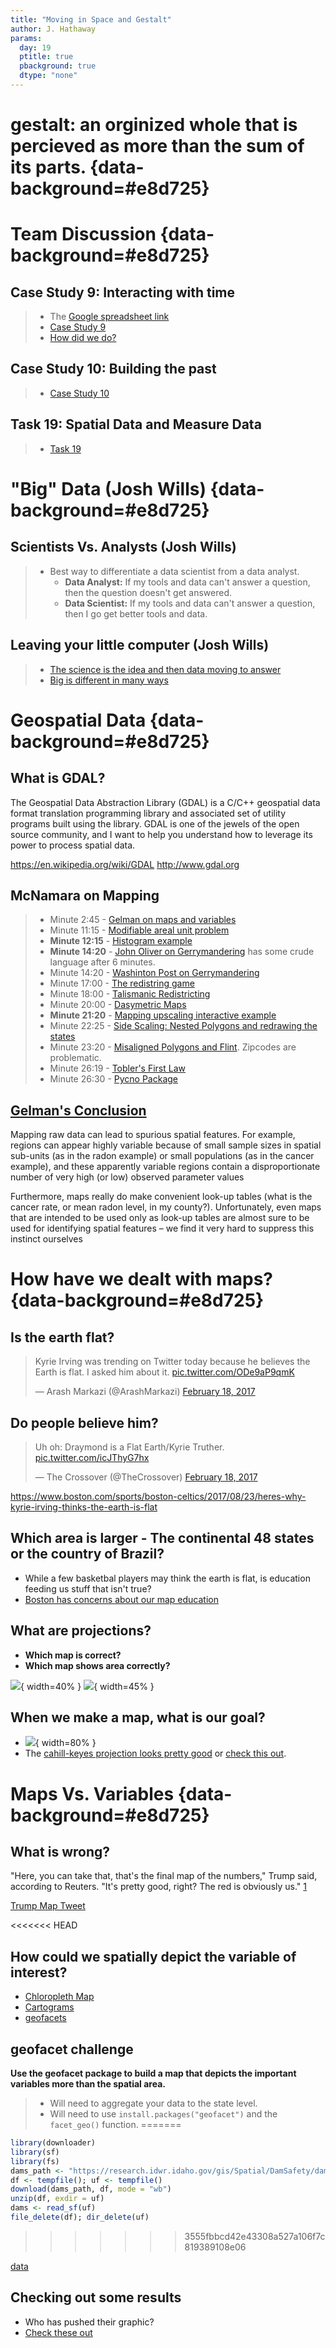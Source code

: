 ```yaml
---
title: "Moving in Space and Gestalt"
author: J. Hathaway
params:
  day: 19
  ptitle: true
  pbackground: true
  dtype: "none"
---
```





# gestalt: an orginized whole that is percieved as more than the sum of its parts. {data-background=#e8d725}










# Team Discussion {data-background=#e8d725}



## Case Study 9: Interacting with time

> - The [Google spreadsheet link](https://docs.google.com/spreadsheets/d/1MQtkBWuxla9wITp0BzUTCjbmlvi9j9EiDLIXw7K3UBE/edit?usp=sharing)
> - [Case Study 9](https://byuistats.github.io/M335/weekly_projects/cs09_details.html)
> - [How did we do?](https://github.com/BYUI335/hathaway)




## Case Study 10: Building the past
> - [Case Study 10](https://byuistats.github.io/M335/weekly_projects/cs10_details.html)




## Task 19: Spatial Data and Measure Data
> - [Task 19](https://byuistats.github.io/M335/class_tasks/task19_details.html)








# "Big" Data (Josh Wills) {data-background=#e8d725}

## Scientists Vs. Analysts (Josh Wills)

> - Best way to differentiate a data scientist from a data analyst. 
>    - **Data Analyst:** If my tools and data can't answer a question, then the question doesn't get answered.
>    - **Data Scientist:** If my tools and data can't answer a question, then I go get better tools and data.

## Leaving your little computer (Josh Wills)

> - [The science is the idea and then data moving to answer](https://www.youtube.com/embed/Ewd5PXgLXlU?start=488)
> - [Big is different in many ways](https://www.youtube.com/embed/Ewd5PXgLXlU?start=690)

# Geospatial Data {data-background=#e8d725}

## What is GDAL?

The Geospatial Data Abstraction Library (GDAL) is a C/C++ geospatial data format translation programming library and associated set of utility programs built using the library. GDAL is one of the jewels of the open source community, and I want to help you understand how to leverage its power to process spatial data. 

https://en.wikipedia.org/wiki/GDAL
http://www.gdal.org

## McNamara on Mapping

> - Minute 2:45 - [Gelman on maps and variables](http://www.stat.columbia.edu/~gelman/research/published/allmaps.pdf)
> - Minute 11:15 - [Modifiable areal unit problem](https://en.wikipedia.org/wiki/Modifiable_areal_unit_problem)
> - **Minute 12:15** - [Histogram example](https://tinlizzie.org/histograms/)
> - **Minute 14:20** - [John Oliver on Gerrymandering](https://www.youtube.com/watch?v=A-4dIImaodQ) has some crude language after 6 minutes.
> - Minute 14:20 - [Washinton Post on Gerrymandering](https://www.washingtonpost.com/news/wonk/wp/2015/03/01/this-is-the-best-explanation-of-gerrymandering-you-will-ever-see/?utm_term=.21dbb215a861)
> - Minute 17:00 - [The redistring game](http://www.redistrictinggame.org/)
> - Minute 18:00 - [Talismanic Redistricting](http://cho.pol.illinois.edu/wendy/papers/talismanic.pdf)
> - Minute 20:00 - [Dasymetric Maps](https://www.e-education.psu.edu/geog486/node/1866)
> - **Minute 21:20** - [Mapping upscaling interactive example](https://tinlizzie.org/spatial/)
> - Minute 22:25 - [Side Scaling: Nested Polygons and redrawing the states](https://kevinhayeswilson.com/redraw/)
> - Minute 23:20 - [Misaligned Polygons and Flint](http://theconversation.com/how-zip-codes-nearly-masked-the-lead-problem-in-flint-65626).  Zipcodes are problematic.
> - Minute 26:19 - [Tobler's First Law](https://gisgeography.com/tobler-first-law-of-geography/)
> - Minute 26:30 - [Pycno Package](https://cran.r-project.org/web/packages/pycno/pycno.pdf)

## [Gelman's Conclusion]((http://www.stat.columbia.edu/~gelman/research/published/allmaps.pdf))

Mapping raw data can lead to spurious spatial features. For example, regions can appear highly variable because of small sample sizes in spatial sub-units (as in the radon example) or small populations (as in the cancer example), and these apparently variable regions contain a disproportionate number of very high (or low) observed parameter values

Furthermore, maps really do make convenient look-up tables (what is the cancer rate, or mean radon level, in my county?). Unfortunately, even maps that are intended to be used only as look-up tables are almost sure to be used for identifying spatial features – we find it very hard to suppress this instinct ourselves

# How have we dealt with maps? {data-background=#e8d725}

## Is the earth flat?

<blockquote class="twitter-video" data-lang="en"><p lang="en" dir="ltr">Kyrie Irving was trending on Twitter today because he believes the Earth is flat. I asked him about it. <a href="https://t.co/ODe9aP9qmK">pic.twitter.com/ODe9aP9qmK</a></p>&mdash; Arash Markazi (@ArashMarkazi) <a href="https://twitter.com/ArashMarkazi/status/832770937078571008?ref_src=twsrc%5Etfw">February 18, 2017</a></blockquote>
<script async src="https://platform.twitter.com/widgets.js" charset="utf-8"></script>

## Do people believe him?

<blockquote class="twitter-video" data-lang="en"><p lang="en" dir="ltr">Uh oh: Draymond is a Flat Earth/Kyrie Truther. <a href="https://t.co/icJThyG7hx">pic.twitter.com/icJThyG7hx</a></p>&mdash; The Crossover (@TheCrossover) <a href="https://twitter.com/TheCrossover/status/833014995583643649?ref_src=twsrc%5Etfw">February 18, 2017</a></blockquote>
<script async src="https://platform.twitter.com/widgets.js" charset="utf-8"></script>

https://www.boston.com/sports/boston-celtics/2017/08/23/heres-why-kyrie-irving-thinks-the-earth-is-flat

## Which area is larger - The continental 48 states or the country of Brazil?

- While a few basketbal players may think the earth is flat, is education feeding us stuff that isn't true?
- [Boston has concerns about our map education](https://www.theguardian.com/education/2017/mar/19/boston-public-schools-world-map-mercator-peters-projection)

## What are projections?

* **Which map is correct?**
* **Which map shows area correctly?**

![](../images/mercator.jpg){ width=40% } ![](../images/gall-peters.png){ width=45% } 

## When we make a map, what is our goal?

* ![](../images/cahill-keyes.jpg){ width=80% }
* The [cahill-keyes projection looks pretty good](https://xkcd.com/977/) or [check this out](https://www.youtube.com/watch?v=sD7ED12XGFo).

# Maps Vs. Variables {data-background=#e8d725}

## What is wrong?

"Here, you can take that, that's the final map of the numbers," Trump said, according to Reuters.  "It's pretty good, right? The red is obviously us." [1](http://www.businessinsider.com/trump-2016-electoral-map-reuters-interview-xi-jinping-china-2017-4)

[Trump Map Tweet](../images/trump_map_tweet.png)

<<<<<<< HEAD
## How could we spatially depict the variable of interest?

- [Chloropleth Map](https://en.wikipedia.org/wiki/Choropleth_map)
- [Cartograms](https://en.wikipedia.org/wiki/Cartogram)
- [geofacets](https://hafen.github.io/geofacet/)

## geofacet challenge

**Use the geofacet package to build a map that depicts the important variables more than the spatial area.**

> - Will need to aggregate your data to the state level.
> - Will need to use `install.packages("geofacet")` and the `facet_geo()` function.
=======
```r
library(downloader)
library(sf)
library(fs)
dams_path <- "https://research.idwr.idaho.gov/gis/Spatial/DamSafety/dam.zip"
df <- tempfile(); uf <- tempfile()
download(dams_path, df, mode = "wb")
unzip(df, exdir = uf)
dams <- read_sf(uf)
file_delete(df); dir_delete(uf)
```
>>>>>>> 3555fbbcd42e43308a527a106f7c819389108e06

[data](../data/nytimes_presidential_elections_2016_results_county.csv)

## Checking out some results

- Who has pushed their graphic?
- [Check these out](http://www.businessinsider.com/2016-election-results-maps-population-adjusted-cartogram-2016-11/#heres-the-basic-electoral-college-map-with-states-that-hillary-clinton-won-in-blue-and-states-that-donald-trump-won-in-red-assuming-that-trumps-narrow-lead-in-michigan-continues-to-hold-1)



